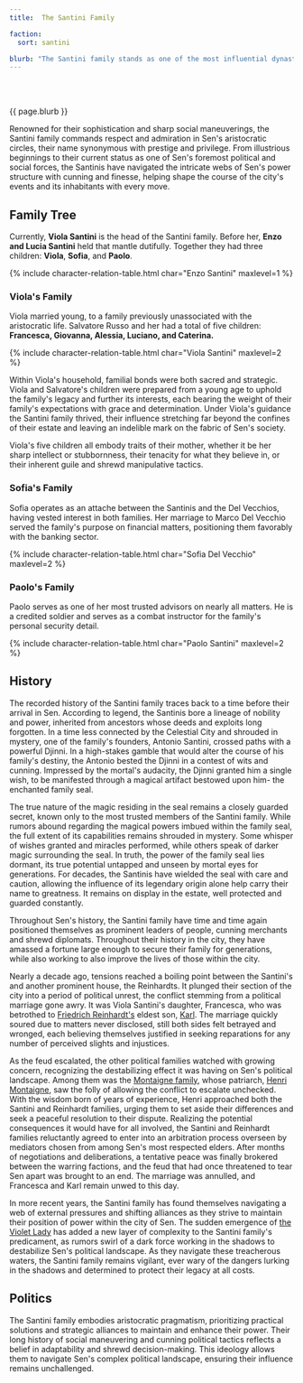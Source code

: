 ```yaml
---
title:  The Santini Family

faction: 
  sort: santini

blurb: "The Santini family stands as one of the most influential dynasties within Sen. Long revered for their wealth, power, and influence, their lineage traces back through generations of prosperity in the city's history. At its head is the revered Viola Santini; a powerful political figure that commands the respect of all those around her."
---
```


<h1 id="overview" style="visibility: hidden; margin: 0px; padding: 0px;">Overview</h1>

{{ page.blurb }}

<!--more-->

Renowned for their sophistication and sharp social maneuverings, the Santini family commands respect and admiration in Sen's aristocratic circles, their name synonymous with prestige and privilege. From illustrious beginnings to their current status as one of Sen's foremost political and social forces, the Santinis have navigated the intricate webs of Sen's power structure with cunning and finesse, helping shape the course of the city's events and its inhabitants with every move.

## Family Tree
Currently, **Viola Santini** is the head of the Santini family. Before her, **Enzo and Lucia Santini** held that mantle dutifully. Together they had three children: **Viola**, **Sofia**, and **Paolo**.

{% include character-relation-table.html char="Enzo Santini" maxlevel=1 %}

### Viola's Family
Viola married young, to a family previously unassociated with the aristocratic life. Salvatore Russo and her had a total of five children: **Francesca, Giovanna, Alessia, Luciano, and Caterina.**

{% include character-relation-table.html char="Viola Santini" maxlevel=2 %}

Within Viola's household, familial bonds were both sacred and strategic. Viola and Salvatore's children were prepared from a young age to uphold the family's legacy and further its interests, each bearing the weight of their family's expectations with grace and determination. Under Viola's guidance the Santini family thrived, their influence stretching far beyond the confines of their estate and leaving an indelible mark on the fabric of Sen's society.

Viola's five children all embody traits of their mother, whether it be her sharp intellect or stubbornness, their tenacity for what they believe in, or their inherent guile and shrewd manipulative tactics.


### Sofia's Family
Sofia operates as an attache between the Santinis and the Del Vecchios, having vested interest in both families. Her marriage to Marco Del Vecchio served the family's purpose on financial matters, positioning them favorably with the banking sector.

{% include character-relation-table.html char="Sofia Del Vecchio" maxlevel=2 %}

### Paolo's Family
Paolo serves as one of her most trusted advisors on nearly all matters. He is a credited soldier and serves as a combat instructor for the family's personal security detail. 

{% include character-relation-table.html char="Paolo Santini" maxlevel=2 %}

## History
The recorded history of the Santini family traces back to a time before their arrival in Sen. According to legend, the Santinis bore a lineage of nobility and power, inherited from ancestors whose deeds and exploits long forgotten. In a time less connected by the Celestial City and shrouded in mystery, one of the family's founders, Antonio Santini, crossed paths with a powerful Djinni. In a high-stakes gamble that would alter the course of his family's destiny, the Antonio bested the Djinni in a contest of wits and cunning. Impressed by the mortal's audacity, the Djinni granted him a single wish, to be manifested through a magical artifact bestowed upon him- the enchanted family seal.

The true nature of the magic residing in the seal remains a closely guarded secret, known only to the most trusted members of the Santini family. While rumors abound regarding the magical powers imbued within the family seal, the full extent of its capabilities remains shrouded in mystery. Some whisper of wishes granted and miracles performed, while others speak of darker magic surrounding the seal. In truth, the power of the family seal lies dormant, its true potential untapped and unseen by mortal eyes for generations. For decades, the Santinis have wielded the seal with care and caution, allowing the influence of its legendary origin alone help carry their name to greatness. It remains on display in the estate, well protected and guarded constantly.

Throughout Sen's history, the Santini family have time and time again positioned themselves as prominent leaders of people, cunning merchants and shrewd diplomats. Throughout their history in the city, they have amassed a fortune large enough to secure their family for generations, while also working to also improve the lives of those within the city. 

Nearly a decade ago, tensions reached a boiling point between the Santini's and another prominent house, the Reinhardts. It plunged their section of the city into a period of political unrest, the conflict stemming from a political marriage gone awry. It was Viola Santini's daughter, Francesca, who was betrothed to [Friedrich Reinhardt's](../characters/friedrich-reinhardt) eldest son, [Karl](../characters/karl-reinhardt). The marriage quickly soured due to matters never disclosed, still both sides felt betrayed and wronged, each believing themselves justified in seeking reparations for any number of perceived slights and injustices.

As the feud escalated, the other political families watched with growing concern, recognizing the destabilizing effect it was having on Sen's political landscape. Among them was the [Montaigne family](montaigne-family), whose patriarch, [Henri Montaigne](../characters/henri-montaigne), saw the folly of allowing the conflict to escalate unchecked. With the wisdom born of years of experience, Henri approached both the Santini and Reinhardt families, urging them to set aside their differences and seek a peaceful resolution to their dispute. Realizing the potential consequences it would have for all involved, the Santini and Reinhardt families reluctantly agreed to enter into an arbitration process overseen by mediators chosen from among Sen's most respected elders. After months of negotiations and deliberations, a tentative peace was finally brokered between the warring factions, and the feud that had once threatened to tear Sen apart was brought to an end. The marriage was annulled, and Francesca and Karl remain unwed to this day.

In more recent years, the Santini family has found themselves navigating a web of external pressures and shifting alliances as they strive to maintain their position of power within the city of Sen. The sudden emergence of [the Violet Lady](../characters/the-violet-lady) has added a new layer of complexity to the Santini family's predicament, as rumors swirl of a dark force working in the shadows to destabilize Sen's political landscape. As they navigate these treacherous waters, the Santini family remains vigilant, ever wary of the dangers lurking in the shadows and determined to protect their legacy at all costs.

## Politics
The Santini family embodies aristocratic pragmatism, prioritizing practical solutions and strategic alliances to maintain and enhance their power. Their long history of social maneuvering and cunning political tactics reflects a belief in adaptability and shrewd decision-making. This ideology allows them to navigate Sen's complex political landscape, ensuring their influence remains unchallenged.
